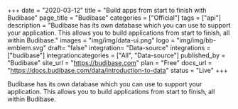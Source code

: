 +++
date = "2020-03-12"
title = "Build apps from start to finish with Budibase"
page_title = "Budibase"
categories = ["Official"] 
tags = ["api"] 
description = "Budibase has its own database which you can use to support your application. This allows you to build applications from start to finish, all within Budibase."
images = "img/img/data-ui.png"
logo = "img/img/bb-emblem.svg"
draft= "false"
integration= "Data-source"
integrations = ["budibase"] 
integrationcategories = ["All", "Data-source"]
published_by = "Budibase"
site_url = "https://budibase.com"
plan = "Free"
docs_url = "https://docs.budibase.com/data/introduction-to-data"
status = "Live" 
+++

Budibase has its own database which you can use to support your application. This allows you to build applications from start to finish, all within Budibase.